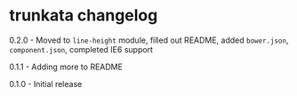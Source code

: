# trunkata changelog
0.2.0 - Moved to `line-height` module, filled out README, added `bower.json`, `component.json`, completed IE6 support

0.1.1 - Adding more to README

0.1.0 - Initial release
